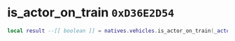 # is_actor_on_train `0xD36E2D54`

```lua
local result --[[ boolean ]] = natives.vehicles.is_actor_on_train(_actor --[[ number ]], _unk0 --[[ boolean ]])
```
